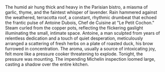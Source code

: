 The humid air hung thick and heavy in the Parisian bistro, a miasma of garlic, thyme, and the faintest whisper of lavender.  Rain hammered against the weathered, terracotta roof, a constant, rhythmic drumbeat that echoed the frantic pulse of Antoine Dubois, Chef de Cuisine at "Le Petit Cochon."  Steam curled from the copper pots, reflecting the flickering gaslight illuminating the small, intimate space.  Antoine, a man sculpted from years of relentless dedication and a touch of quiet desperation, meticulously arranged a scattering of fresh herbs on a plate of roasted duck, his brow furrowed in concentration. The aroma, usually a source of intoxicating joy, felt more like a pressure cooker threatening to explode. Tonight, the pressure was mounting. The impending Michelin inspection loomed large, casting a shadow over the entire kitchen.

